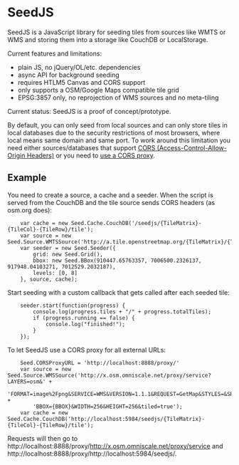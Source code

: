 SeedJS
======

SeedJS is a JavaScript library for seeding tiles from sources like WMTS or WMS and storing them into a storage like CouchDB or LocalStorage.

Current features and limitations:

* plain JS, no jQuery/OL/etc. dependencies
* async API for background seeding
* requires HTLM5 Canvas and CORS support
* only supports a OSM/Google Maps compatible tile grid
* EPSG:3857 only, no reprojection of WMS sources and no meta-tiling


Current status: SeedJS is a proof of concept/prototype.


By default, you can only seed from local sources and can only store tiles in local databases due to the security restrictions of most browsers, where local means same domain and same port. To work around this limitation you need either sources/databases that support [CORS (Access-Control-Allow-Origin Headers)][CORS] or you need to [use a CORS proxy][corsa].

[CORS]: http://en.wikipedia.org/wiki/Cross-origin_resource_sharing
[corsa]: https://pypi.python.org/pypi/corsa


## Example ##

You need to create a source, a cache and a seeder.
When the script is served from the CouchDB and the tile source sends CORS headers (as osm.org does):

        var cache = new Seed.Cache.CouchDB('/seedjs/{TileMatrix}-{TileCol}-{TileRow}/tile');
        var source = new Seed.Source.WMTSSource('http://a.tile.openstreetmap.org/{TileMatrix}/{TileCol}/{TileRow}.png');
        var seeder = new Seed.Seeder({
            grid: new Seed.Grid(),
            bbox: new Seed.BBox(910447.65763357, 7006500.2326137, 917948.04103271, 7012529.2032187),
            levels: [0, 8]
        }, source, cache);

Start seeding with a custom callback that gets called after each seeded tile:

        seeder.start(function(progress) {
            console.log(progress.tiles + "/" + progress.totalTiles);
            if (progress.running == false) {
                console.log("finished!");
            }
        });


To let SeedJS use a CORS proxy for all external URLs:

        Seed.CORSProxyURL = 'http://localhost:8888/proxy/'
        var source = new Seed.Source.WMSSource('http://x.osm.omniscale.net/proxy/service?LAYERS=osm&' +
            'FORMAT=image%2Fpng&SERVICE=WMS&VERSION=1.1.1&REQUEST=GetMap&STYLES=&SRS=EPSG%3A900913&' +
            'BBOX={BBOX}&WIDTH=256&HEIGHT=256&tiled=true');
        var cache = new Seed.Cache.CouchDB('http://localhost:5984/seedjs/{TileMatrix}-{TileCol}-{TileRow}/tile');

Requests will then go to http://localhost:8888/proxy/http://x.osm.omniscale.net/proxy/service and http://localhost:8888/proxy/http://localhost:5984/seedjs/.